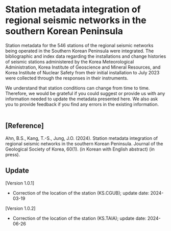 # Station metadata integration of regional seismic networks in the southern Korean Peninsula

Station metadata for the 546 stations of the regional seismic networks being operated in the Southern Korean Peninsula were integrated. The bibliographic and index data regarding the installations and change histories of seismic stations administered by the Korea Meteorological Administration, Korea Institute of Geoscience and Mineral Resources, and Korea Institute of Nuclear Safety from their initial installation to July 2023 were collected through the responses in their instruments.</br>

We understand that station conditions can change from time to time. Therefore, we would be grateful if you could suggest or provide us with any information needed to update the metadata presented here. We also ask you to provide feedback if you find any errors in the existing information.</br></br>

## [Reference]
Ahn, B.S., Kang, T.-S., Jung, J.O. (2024). Station metadata integration of regional seismic networks in the southern Korean Peninsula. Journal of the Geological Society of Korea, 60(1). (in Korean with English abstract) (in press).

## Update ##
[Version 1.0.1]
- Correction of the location of the station (KS.CGUB); update date: 2024-03-19

[Version 1.0.2]
- Correction of the location of the station (KS.TAIA); update date: 2024-06-26


